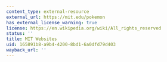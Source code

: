 ```yaml
---
content_type: external-resource
external_url: https://mit.edu/pokemon
has_external_license_warning: true
license: https://en.wikipedia.org/wiki/All_rights_reserved
status: ''
title: MIT Websites
uid: 165891b8-a9b4-4200-8bd1-6a0dfd79d403
wayback_url: ''
---
```

